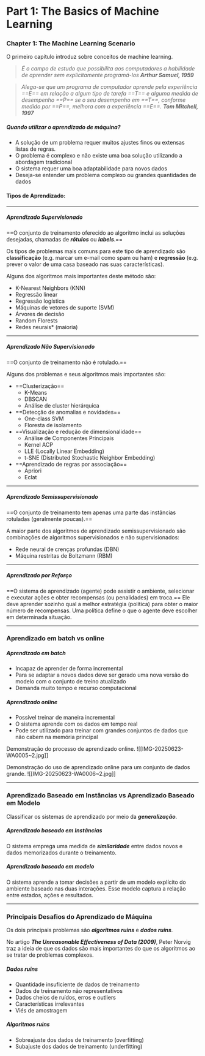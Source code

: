 
# Part 1: The Basics of Machine Learning

### Chapter 1: The Machine Learning Scenario

O primeiro capítulo introduz sobre conceitos de machine learning.

> *É o campo de estudo que possibilita aos computadores a habilidade de aprender sem explicitamente programá-los*
> ***Arthur Samuel, 1959***

> *Alega-se que um programa de computador aprende pela experiência ==E== em relação a algum tipo de tarefa ==T== e alguma medida de desempenho ==P== se o seu desempenho em ==T==, conforme medido por ==P==, melhora com a experiência ==E==.*
> ***Tom Mitchell, 1997***

##### Quando utilizar o aprendizado de máquina?
- A solução de um problema requer muitos ajustes finos ou extensas listas de regras.
- O problema é complexo e não existe uma boa solução utilizando a abordagem tradicional
- O sistema requer uma boa adaptabilidade para novos dados
- Deseja-se entender um problema complexo ou grandes quantidades de dados



#### Tipos de Aprendizado:

---
##### Aprendizado Supervisionado

==O conjunto de treinamento oferecido ao algoritmo inclui as soluções desejadas, chamadas de ***rótulos*** ou ***labels***.==

Os tipos de problemas mais comuns para este tipo de aprendizado são **classificação** (e.g. marcar um e-mail como spam ou ham) e **regressão** (e.g. prever o valor de uma casa baseado nas suas características).

Alguns dos algoritmos mais importantes deste método são:
- K-Nearest Neighbors (KNN)
- Regressão linear
- Regressão logística
- Máquinas de vetores de suporte (SVM)
- Árvores de decisão
- Random Florests
- Redes neurais* (maioria)

---
##### Aprendizado Não Supervisionado

==O conjunto de treinamento não é rotulado.==

Alguns dos problemas e seus algoritmos mais importantes são:
- ==Clusterização==
	- K-Means
	- DBSCAN
	- Análise de cluster hierárquica
- ==Detecção de anomalias e novidades==
	- One-class SVM
	- Floresta de isolamento
- ==Visualização e redução de dimensionalidade==
	- Análise de Componentes Principais
	- Kernel ACP
	- LLE (Locally Linear Embedding)
	- t-SNE (Distributed Stochastic Neighbor Embedding)
- ==Aprendizado de regras por associação==
	- Apriori
	- Eclat

---
##### Aprendizado Semissupervisionado

==O conjunto de treinamento tem apenas uma parte das instâncias rotuladas (geralmente poucas).==

A maior parte dos algoritmos de aprendizado semissupervisionado são combinações de algoritmos supervisionados e não supervisionados:
- Rede neural de crenças profundas (DBN)
- Máquina restritas de Boltzmann (RBM)

---
##### Aprendizado por Reforço

==O sistema de aprendizado (agente) pode assistir o ambiente, selecionar e executar ações e obter recompensas (ou penalidades) em troca.== Ele deve aprender sozinho qual a melhor estratégia (política) para obter o maior número de recompensas. Uma política define o que o agente deve escolher em determinada situação.

---

### Aprendizado em batch vs online

##### Aprendizado em batch
- Incapaz de aprender de forma incremental
- Para se adaptar a novos dados deve ser gerado uma nova versão do modelo com o conjunto de treino atualizado
- Demanda muito tempo e recurso computacional

##### Aprendizado online
- Possível treinar de maneira incremental
- O sistema aprende com os dados em tempo real
- Pode ser utilizado para treinar com grandes conjuntos de dados que não cabem na memória principal


Demonstração do processo de aprendizado online.
![[IMG-20250623-WA0005~2.jpg]]

Demonstração do uso de aprendizado online para um conjunto de dados grande.
![[IMG-20250623-WA0006~2.jpg]]

---
### Aprendizado Baseado em Instâncias vs Aprendizado Baseado em Modelo

Classificar os sistemas de aprendizado por meio da ***generalização***.

##### Aprendizado baseado em Instâncias

O sistema emprega uma medida de ***similaridade*** entre dados novos e dados memorizados durante o treinamento.


##### Aprendizado baseado em modelo

O sistema aprende a tomar decisões a partir de um modelo explícito do ambiente baseado nas duas interações. Esse modelo captura a relação entre estados, ações e resultados.

---

### Principais Desafios do Aprendizado de Máquina

Os dois principais problemas são ***algoritmos ruins*** e ***dados ruins***.

No artigo ***The Unreasonable Effectiveness of Data  (2009)***, Peter Norvig traz a ideia de que os dados são mais importantes do que os algoritmos ao se tratar de problemas complexos.

##### Dados ruins
- Quantidade insuficiente de dados de treinamento
- Dados de treinamento não representativos
- Dados cheios de ruídos, erros e outliers
- Características irrelevantes
- Viés de amostragem

##### Algoritmos ruins
- Sobreajuste dos dados de treinamento (overfitting)
- Subajuste dos dados de treinamento (underfitting)

